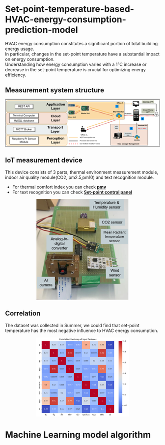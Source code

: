 # Set-point-temperature-based-HVAC-energy-consumption-prediction-model

HVAC energy consumption constitutes a significant portion of total building energy usage.  \
In particular, changes in the set-point temperature have a substantial impact on energy consumption.  \
Understanding how energy consumption varies with a 1°C increase or decrease in the set-point temperature is crucial for optimizing energy efficiency.
## Measurement system structure
<p align="center">
  <img src="Image/Layers.png" width=700 alt="Layers">
</p>

## IoT measurement device 
This device consists of 3 parts, thermal environment measurement module, indoor air quality module(CO2, pm2.5,pm10) and text recognition module.
- For thermal comfort index you can check [**pmv**](https://github.com/Raskiller503/Thermal-comfort-tool-)
- For text recognition you can check [**Set-point control panel**](https://github.com/Raskiller503/ImageRecognition-AC-pannel-_-OpenCV)
<p align="center">
  <img src="Image/device.png" width=300 alt="device">
</p>

## Correlation
The dataset was collected in Summer, we could find that set-point temperature has the most negative influence to HVAC energy consumption.
<p align="center">
  <img src="Image/Correlation.png" width=300  alt="Correlation">
</p>

# Machine Learning model algorithm





